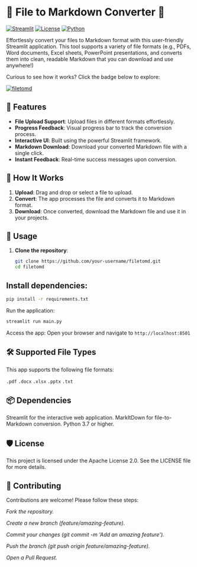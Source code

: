 # 📝 File to Markdown Converter 📝

[![Streamlit](https://img.shields.io/badge/Streamlit-Framework-red)](https://streamlit.io/)
[![License](https://img.shields.io/badge/License-Apache%202.0-blue.svg)](https://opensource.org/licenses/Apache-2.0)
[![Python](https://img.shields.io/badge/Python-3.7%2B-brightgreen.svg)](https://www.python.org/)

Effortlessly convert your files to Markdown format with this user-friendly Streamlit application. This tool supports a variety of file formats (e.g., PDFs, Word documents, Excel sheets, PowerPoint presentations, and converts them into clean, readable Markdown that you can download and use anywhere!)

Curious to see how it works? Click the badge below to explore:

[![filetomd](https://img.shields.io/badge/filetomd-Try%20Now-brightgreen?style=for-the-badge)](https://filetomd.streamlit.app)


## 🌟 Features

- **File Upload Support**: Upload files in different formats effortlessly.
- **Progress Feedback**: Visual progress bar to track the conversion process.
- **Interactive UI**: Built using the powerful Streamlit framework.
- **Markdown Download**: Download your converted Markdown file with a single click.
- **Instant Feedback**: Real-time success messages upon conversion.

## 🚀 How It Works

1. **Upload**: Drag and drop or select a file to upload.
2. **Convert**: The app processes the file and converts it to Markdown format.
3. **Download**: Once converted, download the Markdown file and use it in your projects.


## 📖 Usage

1. **Clone the repository**:
   ```bash
   git clone https://github.com/your-username/filetomd.git
   cd filetomd
   ```
## Install dependencies:

```bash
pip install -r requirements.txt
```
Run the application:

```bash
streamlit run main.py
```
Access the app: Open your browser and navigate to ```http://localhost:8501```

## 🛠 Supported File Types
This app supports the following file formats:

```.pdf```
```.docx```
```.xlsx```
```.pptx```
```.txt```

## 📦 Dependencies
Streamlit for the interactive web application.
MarkItDown for file-to-Markdown conversion.
Python 3.7 or higher.

## 🛡️ License
This project is licensed under the Apache License 2.0. See the LICENSE file for more details.

## 🤝 Contributing
Contributions are welcome! Please follow these steps:


*Fork the repository.*

*Create a new branch (feature/amazing-feature).*

*Commit your changes (git commit -m 'Add an amazing feature').*

*Push the branch (git push origin feature/amazing-feature).*

*Open a Pull Request.*